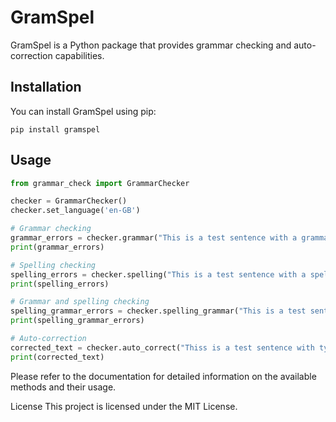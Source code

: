 # GramSpel

GramSpel is a Python package that provides grammar checking and auto-correction capabilities.

## Installation

You can install GramSpel using pip:

```
pip install gramspel
```


## Usage

```python
from grammar_check import GrammarChecker

checker = GrammarChecker()
checker.set_language('en-GB')

# Grammar checking
grammar_errors = checker.grammar("This is a test sentence with a grammar mistake.")
print(grammar_errors)

# Spelling checking
spelling_errors = checker.spelling("This is a test sentence with a spelling mistake.")
print(spelling_errors)

# Grammar and spelling checking
spelling_grammar_errors = checker.spelling_grammar("This is a test sentence with both spelling and grammar mistakes.")
print(spelling_grammar_errors)

# Auto-correction
corrected_text = checker.auto_correct("Thiss is a test sentence with typoos.")
print(corrected_text)
```

Please refer to the documentation for detailed information on the available methods and their usage.

License
This project is licensed under the MIT License.
